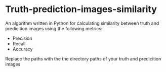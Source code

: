 # Truth-prediction-images-similarity
An algorithm written in Python for calculating similarity between truth and predicition images using the following metrics:
- Precision
- Recall
- Accuracy
  
Replace the paths with the the directory paths of your truth and predicition images 

